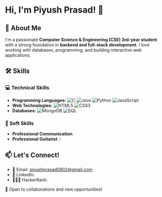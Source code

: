 # Hi, I'm Piyush Prasad! 👋

## 🚀 About Me
I'm a passionate **Computer Science & Engineering (CSE) 3rd-year student** with a strong foundation in **backend and full-stack development**. I love working with databases, programming, and building interactive web applications.

## 🛠️ Skills
### 💻 Technical Skills
- **Programming Languages:** ![C](https://img.shields.io/badge/C-A8B9CC?style=flat&logo=c&logoColor=white) ![Java](https://img.shields.io/badge/Java-007396?style=flat&logo=java&logoColor=white) ![Python](https://img.shields.io/badge/Python-3776AB?style=flat&logo=python&logoColor=white) ![JavaScript](https://img.shields.io/badge/JavaScript-F7DF1E?style=flat&logo=javascript&logoColor=black)
- **Web Technologies:** ![HTML5](https://img.shields.io/badge/HTML5-E34F26?style=flat&logo=html5&logoColor=white) ![CSS3](https://img.shields.io/badge/CSS3-1572B6?style=flat&logo=css3&logoColor=white)
- **Databases:** ![MongoDB](https://img.shields.io/badge/MongoDB-47A248?style=flat&logo=mongodb&logoColor=white) ![SQL](https://img.shields.io/badge/SQL-4479A1?style=flat&logo=postgresql&logoColor=white)

### 🎸 Soft Skills
- **Professional Communication**
- **Professional Guitarist** 🎶

## 📫 Let's Connect!
- 📧 Email: piyushprasad0902@gmail.com
- 💼 LinkedIn: [](https://www.linkedin.com/in/piyush-prasad-2a0b3633a/)
- 🧑🏻‍💻 HackerRank: [](https://www.hackerrank.com/profile/piyushprasad0902)

🚀 Open to collaborations and new opportunities!
